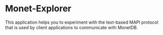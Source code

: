 Monet-Explorer
==============

This application helps you to experiment with the text-based MAPI protocol
that is used by client applications to communicate with MonetDB.
